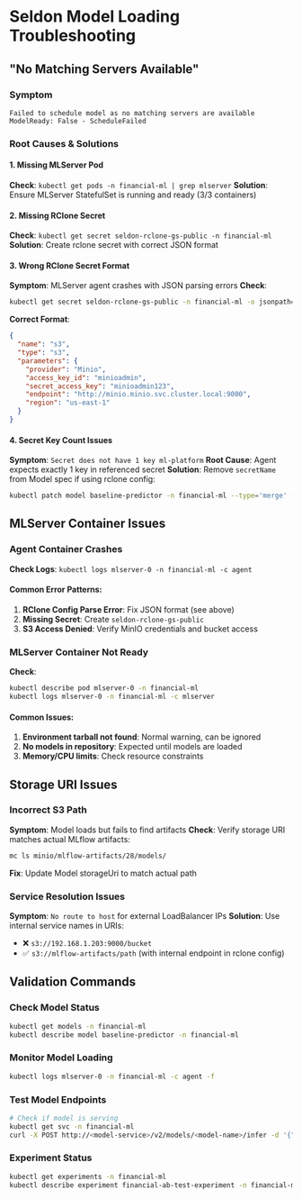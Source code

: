# Seldon Model Loading Troubleshooting

## "No Matching Servers Available"

### Symptom
```
Failed to schedule model as no matching servers are available
ModelReady: False - ScheduleFailed
```

### Root Causes & Solutions

#### 1. Missing MLServer Pod
**Check**: `kubectl get pods -n financial-ml | grep mlserver`
**Solution**: Ensure MLServer StatefulSet is running and ready (3/3 containers)

#### 2. Missing RClone Secret
**Check**: `kubectl get secret seldon-rclone-gs-public -n financial-ml`
**Solution**: Create rclone secret with correct JSON format

#### 3. Wrong RClone Secret Format
**Symptom**: MLServer agent crashes with JSON parsing errors
**Check**: 
```bash
kubectl get secret seldon-rclone-gs-public -n financial-ml -o jsonpath='{.data.rclone\.conf}' | base64 -d
```
**Correct Format**:
```json
{
  "name": "s3",
  "type": "s3", 
  "parameters": {
    "provider": "Minio",
    "access_key_id": "minioadmin",
    "secret_access_key": "minioadmin123",
    "endpoint": "http://minio.minio.svc.cluster.local:9000",
    "region": "us-east-1"
  }
}
```

#### 4. Secret Key Count Issues
**Symptom**: `Secret does not have 1 key ml-platform`
**Root Cause**: Agent expects exactly 1 key in referenced secret
**Solution**: Remove `secretName` from Model spec if using rclone config:
```bash
kubectl patch model baseline-predictor -n financial-ml --type='merge' -p='{"spec":{"secretName":null}}'
```

## MLServer Container Issues

### Agent Container Crashes
**Check Logs**: `kubectl logs mlserver-0 -n financial-ml -c agent`

#### Common Error Patterns:
1. **RClone Config Parse Error**: Fix JSON format (see above)
2. **Missing Secret**: Create `seldon-rclone-gs-public` 
3. **S3 Access Denied**: Verify MinIO credentials and bucket access

### MLServer Container Not Ready
**Check**: 
```bash
kubectl describe pod mlserver-0 -n financial-ml
kubectl logs mlserver-0 -n financial-ml -c mlserver
```

#### Common Issues:
1. **Environment tarball not found**: Normal warning, can be ignored
2. **No models in repository**: Expected until models are loaded
3. **Memory/CPU limits**: Check resource constraints

## Storage URI Issues

### Incorrect S3 Path
**Symptom**: Model loads but fails to find artifacts
**Check**: Verify storage URI matches actual MLflow artifacts:
```bash
mc ls minio/mlflow-artifacts/28/models/
```
**Fix**: Update Model storageUri to match actual path

### Service Resolution Issues  
**Symptom**: `No route to host` for external LoadBalancer IPs
**Solution**: Use internal service names in URIs:
- ❌ `s3://192.168.1.203:9000/bucket`
- ✅ `s3://mlflow-artifacts/path` (with internal endpoint in rclone config)

## Validation Commands

### Check Model Status
```bash
kubectl get models -n financial-ml
kubectl describe model baseline-predictor -n financial-ml
```

### Monitor Model Loading
```bash
kubectl logs mlserver-0 -n financial-ml -c agent -f
```

### Test Model Endpoints
```bash
# Check if model is serving
kubectl get svc -n financial-ml
curl -X POST http://<model-service>/v2/models/<model-name>/infer -d '{"inputs":[...]}'
```

### Experiment Status
```bash
kubectl get experiments -n financial-ml
kubectl describe experiment financial-ab-test-experiment -n financial-ml
```